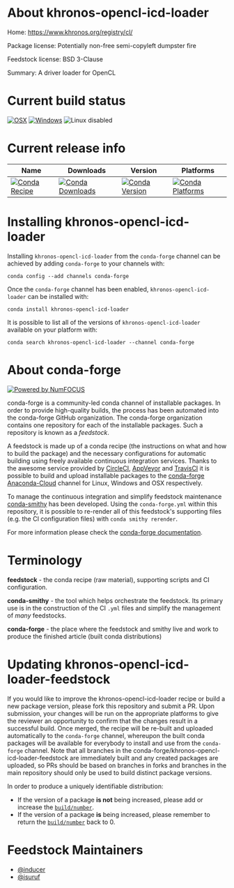 <!--
# -*- mode: jinja -*-
-->

About khronos-opencl-icd-loader
===============================

Home: https://www.khronos.org/registry/cl/

Package license: Potentially non-free semi-copyleft dumpster fire

Feedstock license: BSD 3-Clause

Summary: A driver loader for OpenCL



Current build status
====================

[![OSX](https://img.shields.io/travis/conda-forge/khronos-opencl-icd-loader-feedstock/master.svg?label=macOS)](https://travis-ci.org/conda-forge/khronos-opencl-icd-loader-feedstock)
[![Windows](https://img.shields.io/appveyor/ci/conda-forge/khronos-opencl-icd-loader-feedstock/master.svg?label=Windows)](https://ci.appveyor.com/project/conda-forge/khronos-opencl-icd-loader-feedstock/branch/master)
![Linux disabled](https://img.shields.io/badge/linux-disabled-lightgrey.svg)

Current release info
====================

| Name | Downloads | Version | Platforms |
| --- | --- | --- | --- |
| [![Conda Recipe](https://img.shields.io/badge/recipe-khronos--opencl--icd--loader-green.svg)](https://anaconda.org/conda-forge/khronos-opencl-icd-loader) | [![Conda Downloads](https://img.shields.io/conda/dn/conda-forge/khronos-opencl-icd-loader.svg)](https://anaconda.org/conda-forge/khronos-opencl-icd-loader) | [![Conda Version](https://img.shields.io/conda/vn/conda-forge/khronos-opencl-icd-loader.svg)](https://anaconda.org/conda-forge/khronos-opencl-icd-loader) | [![Conda Platforms](https://img.shields.io/conda/pn/conda-forge/khronos-opencl-icd-loader.svg)](https://anaconda.org/conda-forge/khronos-opencl-icd-loader) |

Installing khronos-opencl-icd-loader
====================================

Installing `khronos-opencl-icd-loader` from the `conda-forge` channel can be achieved by adding `conda-forge` to your channels with:

```
conda config --add channels conda-forge
```

Once the `conda-forge` channel has been enabled, `khronos-opencl-icd-loader` can be installed with:

```
conda install khronos-opencl-icd-loader
```

It is possible to list all of the versions of `khronos-opencl-icd-loader` available on your platform with:

```
conda search khronos-opencl-icd-loader --channel conda-forge
```


About conda-forge
=================

[![Powered by NumFOCUS](https://img.shields.io/badge/powered%20by-NumFOCUS-orange.svg?style=flat&colorA=E1523D&colorB=007D8A)](http://numfocus.org)

conda-forge is a community-led conda channel of installable packages.
In order to provide high-quality builds, the process has been automated into the
conda-forge GitHub organization. The conda-forge organization contains one repository
for each of the installable packages. Such a repository is known as a *feedstock*.

A feedstock is made up of a conda recipe (the instructions on what and how to build
the package) and the necessary configurations for automatic building using freely
available continuous integration services. Thanks to the awesome service provided by
[CircleCI](https://circleci.com/), [AppVeyor](https://www.appveyor.com/)
and [TravisCI](https://travis-ci.org/) it is possible to build and upload installable
packages to the [conda-forge](https://anaconda.org/conda-forge)
[Anaconda-Cloud](https://anaconda.org/) channel for Linux, Windows and OSX respectively.

To manage the continuous integration and simplify feedstock maintenance
[conda-smithy](https://github.com/conda-forge/conda-smithy) has been developed.
Using the ``conda-forge.yml`` within this repository, it is possible to re-render all of
this feedstock's supporting files (e.g. the CI configuration files) with ``conda smithy rerender``.

For more information please check the [conda-forge documentation](https://conda-forge.org/docs/).

Terminology
===========

**feedstock** - the conda recipe (raw material), supporting scripts and CI configuration.

**conda-smithy** - the tool which helps orchestrate the feedstock.
                   Its primary use is in the construction of the CI ``.yml`` files
                   and simplify the management of *many* feedstocks.

**conda-forge** - the place where the feedstock and smithy live and work to
                  produce the finished article (built conda distributions)


Updating khronos-opencl-icd-loader-feedstock
============================================

If you would like to improve the khronos-opencl-icd-loader recipe or build a new
package version, please fork this repository and submit a PR. Upon submission,
your changes will be run on the appropriate platforms to give the reviewer an
opportunity to confirm that the changes result in a successful build. Once
merged, the recipe will be re-built and uploaded automatically to the
`conda-forge` channel, whereupon the built conda packages will be available for
everybody to install and use from the `conda-forge` channel.
Note that all branches in the conda-forge/khronos-opencl-icd-loader-feedstock are
immediately built and any created packages are uploaded, so PRs should be based
on branches in forks and branches in the main repository should only be used to
build distinct package versions.

In order to produce a uniquely identifiable distribution:
 * If the version of a package **is not** being increased, please add or increase
   the [``build/number``](https://conda.io/docs/user-guide/tasks/build-packages/define-metadata.html#build-number-and-string).
 * If the version of a package **is** being increased, please remember to return
   the [``build/number``](https://conda.io/docs/user-guide/tasks/build-packages/define-metadata.html#build-number-and-string)
   back to 0.

Feedstock Maintainers
=====================

* [@inducer](https://github.com/inducer/)
* [@isuruf](https://github.com/isuruf/)

